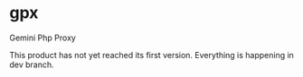# gpx
Gemini Php Proxy

This product has not yet reached its first version.
Everything is happening in dev branch.
